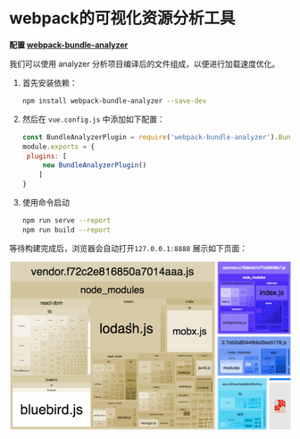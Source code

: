# webpack的可视化资源分析工具

**配置 [webpack-bundle-analyzer](<https://www.npmjs.com/package/webpack-bundle-analyzer>)**

我们可以使用 analyzer 分析项目编译后的文件组成，以便进行加载速度优化。

1. 首先安装依赖：

   ```bash
   npm install webpack-bundle-analyzer --save-dev
   ```

2. 然后在 `vue.config.js` 中添加如下配置：

   ```javascript
   const BundleAnalyzerPlugin = require('webpack-bundle-analyzer').BundleAnalyzerPlugin;
   module.exports = {
   	plugins: [
   		new BundleAnalyzerPlugin()
       ]
   }
   ```

3. 使用命令启动

   ```bash
   npm run serve --report
   npm run build --report
   ```

等待构建完成后，浏览器会自动打开`127.0.0.1:8888` 展示如下页面：

![](../../assets/imgs/img-031.gif)